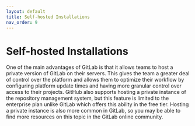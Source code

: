 ```yaml
---
layout: default
title: Self-hosted Installations
nav_order: 9
---
```


# Self-hosted Installations

One of the main advantages of GitLab is that it allows teams to host a private version of GitLab on their servers. This gives the team a greater deal of control over the platform and allows them to optimize their workflow by configuring platform update times and having more granular control over access to their projects. GitHub also supports hosting a private instance of the repository management system, but this feature is limited to the enterprise plan unlike GitLab which offers this ability in the free tier. Hosting a private instance is also more common in GitLab, so you may be able to find more resources on this topic in the GitLab online community.